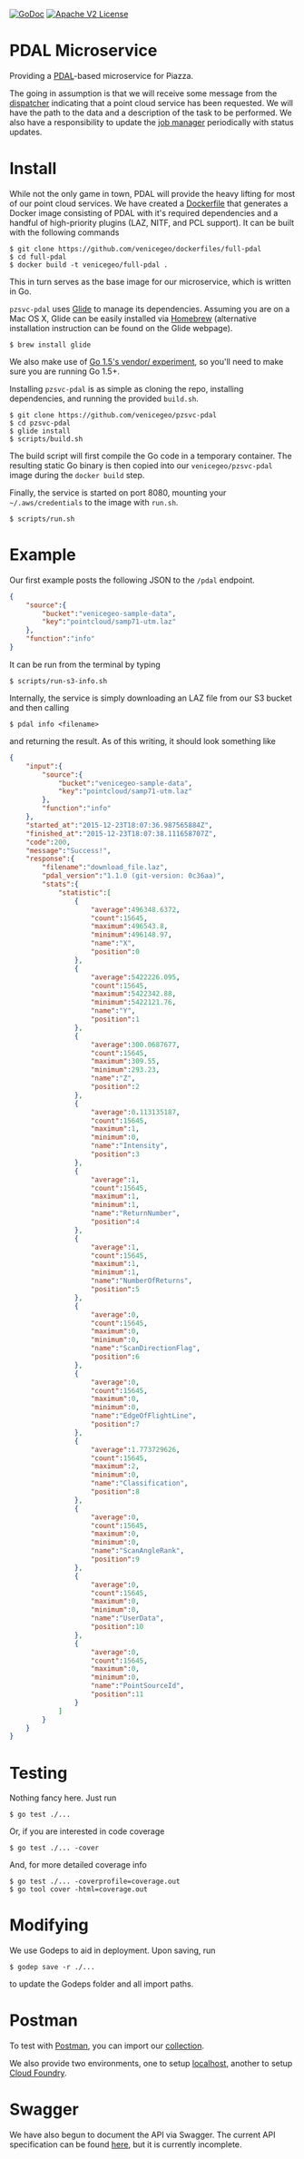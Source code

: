 [![GoDoc](https://godoc.org/github.com/venicegeo/pzsvc-pdal?status.svg)](https://godoc.org/github.com/venicegeo/pzsvc-pdal)
[![Apache V2 License](http://img.shields.io/badge/license-Apache%20V2-blue.svg)](https://github.com/venicegeo/pzsvc-pdal/blob/master/LICENSE)

# PDAL Microservice

Providing a [PDAL](http://pdal.io)-based microservice for Piazza.

The going in assumption is that we will receive some message from the [dispatcher](https://github.com/venicegeo/pz-dispatcher) indicating that a point cloud service has been requested. We will have the path to the data and a description of the task to be performed. We also have a responsibility to update the [job manager](https://github.com/venicegeo/pz-jobmanager) periodically with status updates.

# Install

While not the only game in town, PDAL will provide the heavy lifting for most of our point cloud services. We have created a [Dockerfile](https://github.com/venicegeo/dockerfiles/blob/master/full-pdal/Dockerfile) that generates a Docker image consisting of PDAL with it's required dependencies and a handful of high-priority plugins (LAZ, NITF, and PCL support). It can be built with the following commands

```console
$ git clone https://github.com/venicegeo/dockerfiles/full-pdal
$ cd full-pdal
$ docker build -t venicegeo/full-pdal .
```

This in turn serves as the base image for our microservice, which is written in Go.

`pzsvc-pdal` uses [Glide](https://github.com/Masterminds/glide) to manage its dependencies. Assuming you are on a Mac OS X, Glide can be easily installed via [Homebrew](https://github.com/Homebrew/homebrew) (alternative installation instruction can be found on the Glide webpage).

```console
$ brew install glide
```

We also make use of [Go 1.5's vendor/ experiment](https://medium.com/@freeformz/go-1-5-s-vendor-experiment-fd3e830f52c3#.ueuy8ao53), so you'll need to make sure you are running Go 1.5+.

Installing `pzsvc-pdal` is as simple as cloning the repo, installing dependencies, and running the provided `build.sh`.

```console
$ git clone https://github.com/venicegeo/pzsvc-pdal
$ cd pzsvc-pdal
$ glide install
$ scripts/build.sh
```

The build script will first compile the Go code in a temporary container. The resulting static Go binary is then copied into our `venicegeo/pzsvc-pdal` image during the `docker build` step.

Finally, the service is started on port 8080, mounting your `~/.aws/credentials` to the image with `run.sh`.

```console
$ scripts/run.sh
```

# Example

Our first example posts the following JSON to the `/pdal` endpoint.

```json
{  
    "source":{  
        "bucket":"venicegeo-sample-data",
        "key":"pointcloud/samp71-utm.laz"
    },
    "function":"info"
}
```

It can be run from the terminal by typing

```console
$ scripts/run-s3-info.sh
```

Internally, the service is simply downloading an LAZ file from our S3 bucket and then calling

```console
$ pdal info <filename>
```

and returning the result. As of this writing, it should look something like

```json
{  
    "input":{  
        "source":{  
            "bucket":"venicegeo-sample-data",
            "key":"pointcloud/samp71-utm.laz"
        },
        "function":"info"
    },
    "started_at":"2015-12-23T18:07:36.987565884Z",
    "finished_at":"2015-12-23T18:07:38.111658707Z",
    "code":200,
    "message":"Success!",
    "response":{  
        "filename":"download_file.laz",
        "pdal_version":"1.1.0 (git-version: 0c36aa)",
        "stats":{  
            "statistic":[  
                {  
                    "average":496348.6372,
                    "count":15645,
                    "maximum":496543.8,
                    "minimum":496148.97,
                    "name":"X",
                    "position":0
                },
                {  
                    "average":5422226.095,
                    "count":15645,
                    "maximum":5422342.88,
                    "minimum":5422121.76,
                    "name":"Y",
                    "position":1
                },
                {  
                    "average":300.0687677,
                    "count":15645,
                    "maximum":309.55,
                    "minimum":293.23,
                    "name":"Z",
                    "position":2
                },
                {  
                    "average":0.113135187,
                    "count":15645,
                    "maximum":1,
                    "minimum":0,
                    "name":"Intensity",
                    "position":3
                },
                {  
                    "average":1,
                    "count":15645,
                    "maximum":1,
                    "minimum":1,
                    "name":"ReturnNumber",
                    "position":4
                },
                {  
                    "average":1,
                    "count":15645,
                    "maximum":1,
                    "minimum":1,
                    "name":"NumberOfReturns",
                    "position":5
                },
                {  
                    "average":0,
                    "count":15645,
                    "maximum":0,
                    "minimum":0,
                    "name":"ScanDirectionFlag",
                    "position":6
                },
                {  
                    "average":0,
                    "count":15645,
                    "maximum":0,
                    "minimum":0,
                    "name":"EdgeOfFlightLine",
                    "position":7
                },
                {  
                    "average":1.773729626,
                    "count":15645,
                    "maximum":2,
                    "minimum":0,
                    "name":"Classification",
                    "position":8
                },
                {  
                    "average":0,
                    "count":15645,
                    "maximum":0,
                    "minimum":0,
                    "name":"ScanAngleRank",
                    "position":9
                },
                {  
                    "average":0,
                    "count":15645,
                    "maximum":0,
                    "minimum":0,
                    "name":"UserData",
                    "position":10
                },
                {  
                    "average":0,
                    "count":15645,
                    "maximum":0,
                    "minimum":0,
                    "name":"PointSourceId",
                    "position":11
                }
            ]
        }
    }
}
```

# Testing

Nothing fancy here. Just run

```console
$ go test ./...
```

Or, if you are interested in code coverage

```console
$ go test ./... -cover
```

And, for more detailed coverage info

```console
$ go test ./... -coverprofile=coverage.out
$ go tool cover -html=coverage.out
```

# Modifying

We use Godeps to aid in deployment. Upon saving, run

```console
$ godep save -r ./...
```

to update the Godeps folder and all import paths.

# Postman

To test with [Postman](https://www.getpostman.com), you can import our [collection](https://github.com/venicegeo/pzsvc-pdal/blob/master/postman/pzsvc-pdal.json.postman_collection).

We also provide two environments, one to setup [localhost](https://github.com/venicegeo/pzsvc-pdal/blob/master/postman/pzsvc-pdal.json.postman_environment.local), another to setup [Cloud Foundry](https://github.com/venicegeo/pzsvc-pdal/blob/master/postman/pzsvc-pdal.json.postman_environment.cf).

# Swagger

We have also begun to document the API via Swagger. The current API specification can be found [here](https://github.com/venicegeo/pzsvc-pdal/blob/master/swagger/swagger.yaml), but it is currently incomplete.
